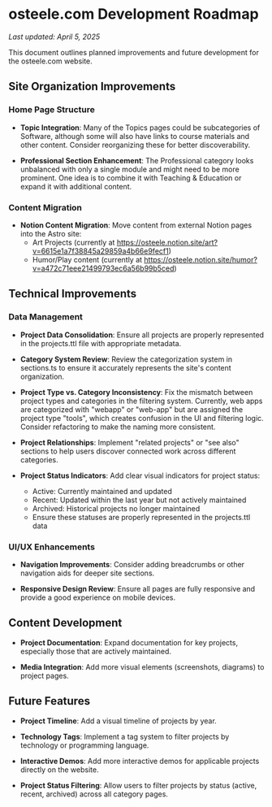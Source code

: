 # osteele.com Development Roadmap

*Last updated: April 5, 2025*

This document outlines planned improvements and future development for the osteele.com website.

## Site Organization Improvements

### Home Page Structure

- **Topic Integration**: Many of the Topics pages could be subcategories of Software, although some will also have links to course materials and other content. Consider reorganizing these for better discoverability.

- **Professional Section Enhancement**: The Professional category looks unbalanced with only a single module and might need to be more prominent. One idea is to combine it with Teaching & Education or expand it with additional content.

### Content Migration

- **Notion Content Migration**: Move content from external Notion pages into the Astro site:
  - Art Projects (currently at https://osteele.notion.site/art?v=6615e1a7f38845a29859a4b66e9fecf1)
  - Humor/Play content (currently at https://osteele.notion.site/humor?v=a472c71eee21499793ec6a56b99b5ced)

## Technical Improvements

### Data Management

- **Project Data Consolidation**: Ensure all projects are properly represented in the projects.ttl file with appropriate metadata.

- **Category System Review**: Review the categorization system in sections.ts to ensure it accurately represents the site's content organization.

- **Project Type vs. Category Inconsistency**: Fix the mismatch between project types and categories in the filtering system. Currently, web apps are categorized with "webapp" or "web-app" but are assigned the project type "tools", which creates confusion in the UI and filtering logic. Consider refactoring to make the naming more consistent.

- **Project Relationships**: Implement "related projects" or "see also" sections to help users discover connected work across different categories.

- **Project Status Indicators**: Add clear visual indicators for project status:
  - Active: Currently maintained and updated
  - Recent: Updated within the last year but not actively maintained
  - Archived: Historical projects no longer maintained
  - Ensure these statuses are properly represented in the projects.ttl data

### UI/UX Enhancements

- **Navigation Improvements**: Consider adding breadcrumbs or other navigation aids for deeper site sections.

- **Responsive Design Review**: Ensure all pages are fully responsive and provide a good experience on mobile devices.

## Content Development

- **Project Documentation**: Expand documentation for key projects, especially those that are actively maintained.

- **Media Integration**: Add more visual elements (screenshots, diagrams) to project pages.

## Future Features

- **Project Timeline**: Add a visual timeline of projects by year.

- **Technology Tags**: Implement a tag system to filter projects by technology or programming language.

- **Interactive Demos**: Add more interactive demos for applicable projects directly on the website.

- **Project Status Filtering**: Allow users to filter projects by status (active, recent, archived) across all category pages.
